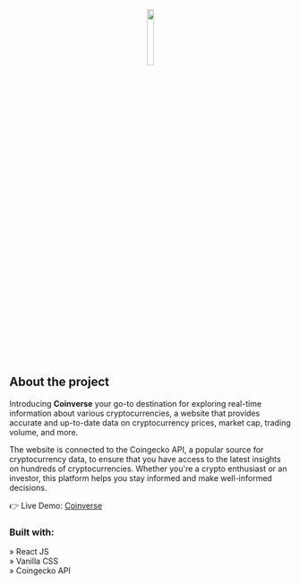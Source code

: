 <div align='center'><img style="width:16%" src='https://user-images.githubusercontent.com/105128267/220607693-29987a1c-8f0d-4835-9bfe-3b5c9f326b17.png'/></div>

<h2>About the project</h2>

<p>Introducing <b>Coinverse</b> your go-to destination for exploring real-time information about various cryptocurrencies, a website that provides accurate and up-to-date data on cryptocurrency prices, market cap, trading volume, and more.<br/>

The website is connected to the Coingecko API, a popular source for cryptocurrency data, to ensure that you have access to the latest insights on hundreds of cryptocurrencies. Whether you're a crypto enthusiast or an investor, this platform helps you stay informed and make well-informed decisions.

</p>

👉 Live Demo: <a target="_blank" href='https://coinverse-project.netlify.app/'>Coinverse</a>

<h3>Built with:</h3>

» React JS <br>
» Vanilla CSS <br>
» Coingecko API <br>

<br>
